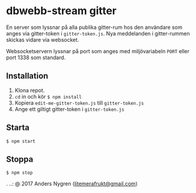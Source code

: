 # dbwebb-stream gitter

En server som lyssnar på alla publika gitter-rum hos den användare som anges via gitter-token i `gitter-token.js`. Nya meddelanden i gitter-rummen skickas vidare via websocket.

Websocketservern lyssnar på port som anges med miljövariabeln `PORT` eller port 1338 som standard.

## Installation
1. Klona repot.
2. `cd` in och kör `$ npm install`
3. Kopiera `edit-me-gitter-token.js` till `gitter-token.js`
4. Ange ett giltigt gitter-token i `gitter-token.js`

## Starta
`$ npm start`

## Stoppa
`$ npm stop`

 .
..:  @ 2017 Anders Nygren (litemerafrukt@gmail.com)
```
